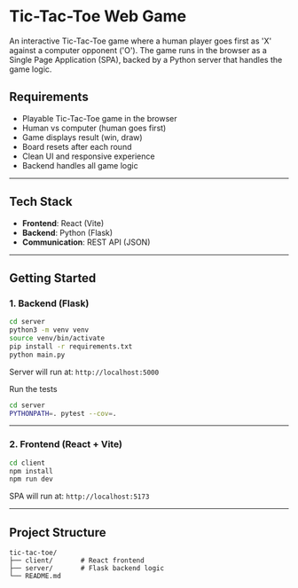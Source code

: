 # Tic-Tac-Toe Web Game

An interactive Tic-Tac-Toe game where a human player goes first as 'X' against a computer opponent ('O'). The game runs in the browser as a Single Page Application (SPA), backed by a Python server that handles the game logic.

## Requirements

- Playable Tic-Tac-Toe game in the browser
- Human vs computer (human goes first)
- Game displays result (win, draw)
- Board resets after each round
- Clean UI and responsive experience
- Backend handles all game logic

---

## Tech Stack

- **Frontend**: React (Vite)
- **Backend**: Python (Flask)
- **Communication**: REST API (JSON)

---

## Getting Started

### 1. Backend (Flask)

```bash
cd server
python3 -m venv venv
source venv/bin/activate
pip install -r requirements.txt
python main.py
````

Server will run at: `http://localhost:5000`

Run the tests
```bash
cd server
PYTHONPATH=. pytest --cov=.
```
---

### 2. Frontend (React + Vite)

```bash
cd client
npm install
npm run dev
```

SPA will run at: `http://localhost:5173`

---

## Project Structure

```
tic-tac-toe/
├── client/       # React frontend
├── server/       # Flask backend logic
└── README.md
```